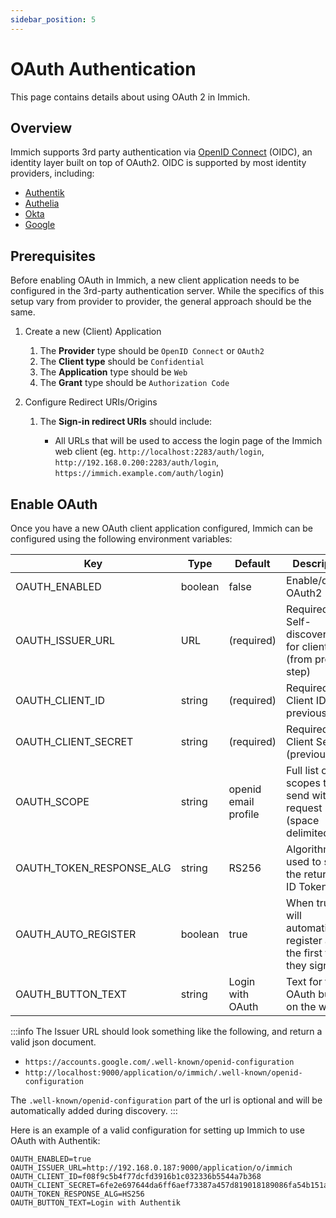```yaml
---
sidebar_position: 5
---
```


# OAuth Authentication

This page contains details about using OAuth 2 in Immich.

## Overview

Immich supports 3rd party authentication via [OpenID Connect][oidc] (OIDC), an identity layer built on top of OAuth2. OIDC is supported by most identity providers, including:

- [Authentik](https://goauthentik.io/integrations/sources/oauth/#openid-connect)
- [Authelia](https://www.authelia.com/configuration/identity-providers/open-id-connect/)
- [Okta](https://www.okta.com/openid-connect/)
- [Google](https://developers.google.com/identity/openid-connect/openid-connect)

## Prerequisites

Before enabling OAuth in Immich, a new client application needs to be configured in the 3rd-party authentication server. While the specifics of this setup vary from provider to provider, the general approach should be the same.

1. Create a new (Client) Application

   1. The **Provider** type should be `OpenID Connect` or `OAuth2`
   2. The **Client type** should be `Confidential`
   3. The **Application** type should be `Web`
   4. The **Grant** type should be `Authorization Code`

2. Configure Redirect URIs/Origins

   1. The **Sign-in redirect URIs** should include:

      - All URLs that will be used to access the login page of the Immich web client (eg. `http://localhost:2283/auth/login`, `http://192.168.0.200:2283/auth/login`, `https://immich.example.com/auth/login`)

## Enable OAuth

Once you have a new OAuth client application configured, Immich can be configured using the following environment variables:

| Key                      | Type    | Default              | Description                                                               |
| ------------------------ | ------- | -------------------- | ------------------------------------------------------------------------- |
| OAUTH_ENABLED            | boolean | false                | Enable/disable OAuth2                                                     |
| OAUTH_ISSUER_URL         | URL     | (required)           | Required. Self-discovery URL for client (from previous step)              |
| OAUTH_CLIENT_ID          | string  | (required)           | Required. Client ID (from previous step)                                  |
| OAUTH_CLIENT_SECRET      | string  | (required)           | Required. Client Secret (previous step                                    |
| OAUTH_SCOPE              | string  | openid email profile | Full list of scopes to send with the request (space delimited)            |
| OAUTH_TOKEN_RESPONSE_ALG | string  | RS256                | Algorithm used to sign the returned ID Token                              |
| OAUTH_AUTO_REGISTER      | boolean | true                 | When true, will automatically register a user the first time they sign in |
| OAUTH_BUTTON_TEXT        | string  | Login with OAuth     | Text for the OAuth button on the web                                      |

:::info
The Issuer URL should look something like the following, and return a valid json document.

- `https://accounts.google.com/.well-known/openid-configuration`
- `http://localhost:9000/application/o/immich/.well-known/openid-configuration`

The `.well-known/openid-configuration` part of the url is optional and will be automatically added during discovery.
:::

Here is an example of a valid configuration for setting up Immich to use OAuth with Authentik:

```
OAUTH_ENABLED=true
OAUTH_ISSUER_URL=http://192.168.0.187:9000/application/o/immich
OAUTH_CLIENT_ID=f08f9c5b4f77dcfd3916b1c032336b5544a7b368
OAUTH_CLIENT_SECRET=6fe2e697644da6ff6aef73387a457d819018189086fa54b151a6067fbb884e75f7e5c90be16d3c688cf902c6974817a85eab93007d76675041eaead8c39cf5a2
OAUTH_TOKEN_RESPONSE_ALG=HS256
OAUTH_BUTTON_TEXT=Login with Authentik
```

[oidc]: https://openid.net/connect/
